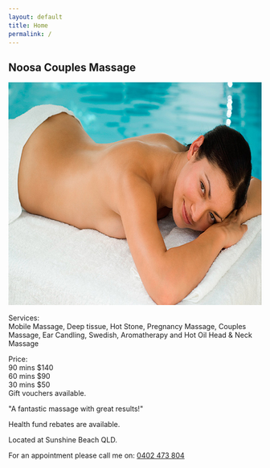 ```yaml
---
layout: default
title: Home
permalink: /
---
```


<section>
  <div class="bg">
    <h1>Noosa Couples Massage</h1>
    <img src="/img/hero.jpg" width="790" height="444">
    <article>
      <p>Services:<br>Mobile Massage, Deep tissue, Hot Stone, Pregnancy Massage, Couples Massage, Ear Candling, Swedish, Aromatherapy and Hot Oil Head &amp; Neck Massage</p>
      <p>Price:<br>90 mins $140<br>60 mins $90<br>30 mins $50<br>Gift vouchers available.</p>
      <p>&quot;A fantastic massage with great results!&quot;</p>
      <p>Health fund rebates are available.</p>
      <p>Located at Sunshine Beach QLD.</p>
      <p>For an appointment please call me on: <a href="tel:0402473804">0402 473 804</a></p>
    </article>
  </div>
</section>
